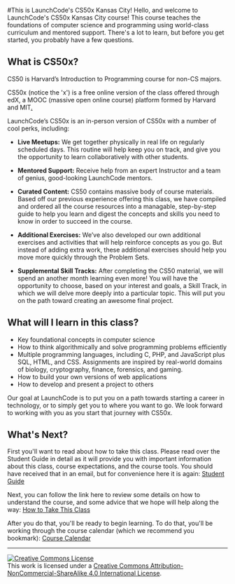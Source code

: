 #This is LaunchCode's CS50x Kansas City!
Hello, and welcome to LaunchCode's CS50x Kansas City course! This course teaches the foundations of computer science and programming using world-class curriculum and mentored support. There's a lot to learn, but before you get started, you probably have a few questions.

## What is CS50x?
CS50 is Harvard’s Introduction to Programming course for non-CS majors. 

CS50x (notice the 'x') is a free online version of the class offered through edX, a MOOC (massive open online course) platform formed by Harvard and MIT<a href="https://github.com/LaunchCodeEducation/cs50x-kansascity">.</a> 

LaunchCode’s CS50x is an in-person version of CS50x with a number of cool perks, including:

* **Live Meetups:** We get together physically in real life on regularly scheduled days. This routine will help keep you on track, and give you the opportunity to learn collaboratively with other students.

* **Mentored Support:** Receive help from an expert Instructor and a team of genius, good-looking LaunchCode mentors.

* **Curated Content:** CS50 contains massive body of course materials. Based off our previous experience offering this class, we have compiled and ordered all the course resources into a managable, step-by-step guide to help you learn and digest the concepts and skills you need to know in order to succeed in the course.

* **Additional Exercises:** We’ve also developed our own additional exercises and activities that will help reinforce concepts as you go. But instead of adding extra work, these additional exercises should help you move more quickly through the Problem Sets.
  
* **Supplemental Skill Tracks:** After completing the CS50 material, we will spend an another month learning even more! You will have the opportunity to choose, based on your interest and goals, a Skill Track, in which we will delve more deeply into a particular topic. This will put you on the path toward creating an awesome final project.

## What will I learn in this class?
*	Key foundational concepts in computer science 
*	How to think algorithmically and solve programming problems efficiently
*	Multiple programming languages, including C, PHP, and JavaScript plus SQL, HTML, and CSS. Assignments are inspired by real-world domains of biology, cryptography, finance, forensics, and gaming. 
*	How to build your own versions of web applications
*	How to develop and present a project to others

Our goal at LaunchCode is to put you on a path towards starting a career in technology, or to simply get you to where you want to go. We look forward to working with you as you start that journey with CS50x. 

## What's Next?
First you'll want to read about how to take this class. Please read over the Student Guide in detail as it will provide you with important information about this class, course expectations, and the course tools. You should have received that in an email, but for convenience here it is again: <a href="https://docs.google.com/document/d/1qyWoWFAxUAc_-OcXQYRX4ZxELUyZxSnArFvAacrfFsA/edit?usp=sharing" target="_blank">Student Guide</a>

Next, you can follow the link here to review some details on how to understand the course, and some advice that we hope will help along the way: [How to Take This Class](./how-to-take-this-class) 

After you do that, you'll be ready to begin learning. To do that, you'll be working through the course calendar (which we recommend you bookmark): [Course Calendar](./calendar)

***

<a rel="license" href="http://creativecommons.org/licenses/by-nc-sa/4.0/"><img alt="Creative Commons License" style="border-width:0" src="https://i.creativecommons.org/l/by-nc-sa/4.0/88x31.png" /></a><br />This work is licensed under a <a rel="license" href="http://creativecommons.org/licenses/by-nc-sa/4.0/" target="_blank">Creative Commons Attribution-NonCommercial-ShareAlike 4.0 International License</a>.
 
